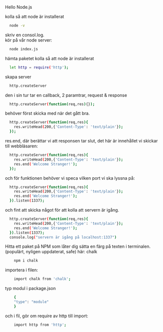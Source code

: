 Hello Node.js

kolla så att node är installerat 
```bash
  node -v
```

skriv en consol.log.<br>
kör på vår node server:
```bash
  node index.js
```

hämta paketet
kolla så att node är installerat 
```bash
  let http = require('http');
```

skapa server
```bash
  http.createServer
```
den i sin tur tar en callback, 2 paramtrar, request & response
```bash
  http.createServer(function(req,res){});
```

behöver först skicka med när det gått bra.
```bash
  http.createServer(function(req,res){
    res.writeHead(200,{'Content-Type': 'text/plain'});
  });
```

res.end, där berättar vi att responsen tar slut, det här är innehållet vi skickar till webbläsaren:
```bash
  http.createServer(function(req,res){
    res.writeHead(200,{'Content-Type': 'text/plain'});
    res.end('Welcome Stranger!');
  });
```
och för funktionen behöver vi speca vilken port vi ska lyssna på:
```bash
  http.createServer(function(req,res){
    res.writeHead(200,{'Content-Type': 'text/plain'});
    res.end('Welcome Stranger!');
  }).listen(1337);
```
och fint att skicka något för att kolla att servern är igång.
```bash
  http.createServer(function(req,res){
    res.writeHead(200,{'Content-Type': 'text/plain'});
    res.end('Welcome Stranger!');
  }).listen(1337);
  console.log("servern är igång på localhost:1337")
```

Hitta ett paket på NPM som låter dig sätta en färg på texten i terminalen.
(populärt, nyligen uppdaterat, safe)
här: chalk
```bash
    npm i chalk
```
importera i filen:
```bash
    import chalk from 'chalk';
```

typ modul i package.json
```bash
    {
    "type": "module"
    }
```
och i fil, gör om require av http till import:

```bash
    import http from 'http';
```
